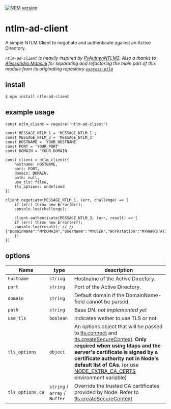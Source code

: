 [![NPM version](https://img.shields.io/npm/v/ntlm-ad-client.svg?style=flat)](https://www.npmjs.com/package/ntlm-ad-client)

# ntlm-ad-client

A simple NTLM Client to negotiate and authenticate against an Active Directory.

*`ntlm-ad-client` is heavily inspired by [PyAuthenNTLM2](https://github.com/Legrandin/PyAuthenNTLM2/). Also a thanks to [Alessandro Mancini](https://github.com/mancioshell) for separating and refactoring the main part of this module from its originating repository [`express-ntlm`](https://github.com/einfallstoll/express-ntlm)*

## install

    $ npm install ntlm-ad-client

## example usage

	const ntlm_client = require('ntlm-ad-client')

	const MESSAGE_NTLM_1 = 'MESSAGE_NTLM_1';
	const MESSAGE_NTLM_3 = 'MESSAGE_NTLM_3'
	const HOSTNAME = 'YOUR_HOSTNAME'
	const PORT = 'YOUR_PORT'
	const DOMAIN = 'YOUR_DOMAIN'

	const client = ntlm_client({
	    hostname: HOSTNAME,
	    port: PORT,
	    domain: DOMAIN,
	    path: null,
	    use_tls: false,
	    tls_options: undefined
	})

	client.negotiate(MESSAGE_NTLM_1, (err, challenge) => {
	    if (err) throw new Error(err);
	    console.log(challenge);

	    client.authenticate(MESSAGE_NTLM_3, (err, result) => {
		if (err) throw new Error(err);
		console.log(result); // // {"DomainName":"MYDOMAIN","UserName":"MYUSER","Workstation":"MYWORKSTATION"}
	    })
	})

## options

| Name | type | description |
|------|------|-------------|
| `hostname` | `string` | Hostname of the Active Directory. |
| `port` | `string` | Port of the Active Directory. |
| `domain` | `string` | Default domain if the DomainName-field cannot be parsed. |
| `path` | `string` | Base DN. *not implemented yet* |
| `use_tls` | `boolean` | Indicates wether to use TLS or not. |
| `tls_options` | `object` | An options object that will be passed to [tls.connect](https://nodejs.org/api/tls.html#tls_tls_connect_options_callback) and [tls.createSecureContext](https://nodejs.org/api/tls.html#tls_tls_createsecurecontext_options). __Only required when using ldaps and the server's certificate is signed by a certificate authority not in Node's default list of CAs.__ (or use [NODE_EXTRA_CA_CERTS](https://nodejs.org/api/cli.html#cli_node_extra_ca_certs_file) environment variable)|
| `tls_options.ca` | `string` /  `array` / `Buffer` | Override the trusted CA certificates provided by Node. Refer to [tls.createSecureContext](https://nodejs.org/api/tls.html#tls_tls_createsecurecontext_options) |

